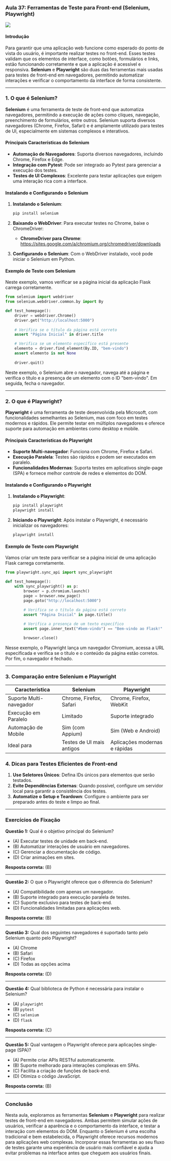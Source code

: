 ### Aula 37: Ferramentas de Teste para Front-end (Selenium, Playwright)
![](./assets/37.jpeg)
#### Introdução

Para garantir que uma aplicação web funcione como esperado do ponto de vista do usuário, é importante realizar testes no front-end. Esses testes validam que os elementos de interface, como botões, formulários e links, estão funcionando corretamente e que a aplicação é acessível e responsiva. **Selenium** e **Playwright** são duas das ferramentas mais usadas para testes de front-end em navegadores, permitindo automatizar interações e verificar o comportamento da interface de forma consistente.

---

### 1. O que é Selenium?

**Selenium** é uma ferramenta de teste de front-end que automatiza navegadores, permitindo a execução de ações como cliques, navegação, preenchimento de formulários, entre outros. Selenium suporta diversos navegadores (Chrome, Firefox, Safari) e é amplamente utilizado para testes de UI, especialmente em sistemas complexos e interativos.

#### Principais Características do Selenium

- **Automação de Navegadores**: Suporta diversos navegadores, incluindo Chrome, Firefox e Edge.
- **Integração com Pytest**: Pode ser integrado ao Pytest para gerenciar a execução dos testes.
- **Testes de UI Complexos**: Excelente para testar aplicações que exigem uma interação rica com a interface.

#### Instalando e Configurando o Selenium

1. **Instalando o Selenium**:
   ```bash
   pip install selenium
   ```
2. **Baixando o WebDriver**:
   Para executar testes no Chrome, baixe o ChromeDriver:
   - **ChromeDriver para Chrome**: https://sites.google.com/a/chromium.org/chromedriver/downloads

3. **Configurando o Selenium**:
   Com o WebDriver instalado, você pode iniciar o Selenium em Python.

#### Exemplo de Teste com Selenium

Neste exemplo, vamos verificar se a página inicial da aplicação Flask carrega corretamente.

```python
from selenium import webdriver
from selenium.webdriver.common.by import By

def test_homepage():
    driver = webdriver.Chrome()
    driver.get("http://localhost:5000")
    
    # Verifica se o título da página está correto
    assert "Página Inicial" in driver.title

    # Verifica se um elemento específico está presente
    elemento = driver.find_element(By.ID, "bem-vindo")
    assert elemento is not None
    
    driver.quit()
```

Neste exemplo, o Selenium abre o navegador, navega até a página e verifica o título e a presença de um elemento com o ID "bem-vindo". Em seguida, fecha o navegador.

---

### 2. O que é Playwright?

**Playwright** é uma ferramenta de teste desenvolvida pela Microsoft, com funcionalidades semelhantes ao Selenium, mas com foco em testes modernos e rápidos. Ele permite testar em múltiplos navegadores e oferece suporte para automação em ambientes como desktop e mobile.

#### Principais Características do Playwright

- **Suporte Multi-navegador**: Funciona com Chrome, Firefox e Safari.
- **Execução Paralela**: Testes são rápidos e podem ser executados em paralelo.
- **Funcionalidades Modernas**: Suporta testes em aplicativos single-page (SPA) e fornece melhor controle de redes e elementos do DOM.

#### Instalando e Configurando o Playwright

1. **Instalando o Playwright**:
   ```bash
   pip install playwright
   playwright install
   ```
2. **Iniciando o Playwright**:
   Após instalar o Playwright, é necessário inicializar os navegadores:

   ```bash
   playwright install
   ```

#### Exemplo de Teste com Playwright

Vamos criar um teste para verificar se a página inicial de uma aplicação Flask carrega corretamente.

```python
from playwright.sync_api import sync_playwright

def test_homepage():
    with sync_playwright() as p:
        browser = p.chromium.launch()
        page = browser.new_page()
        page.goto("http://localhost:5000")
        
        # Verifica se o título da página está correto
        assert "Página Inicial" in page.title()

        # Verifica a presença de um texto específico
        assert page.inner_text("#bem-vindo") == "Bem-vindo ao Flask!"

        browser.close()
```

Nesse exemplo, o Playwright lança um navegador Chromium, acessa a URL especificada e verifica se o título e o conteúdo da página estão corretos. Por fim, o navegador é fechado.

---

### 3. Comparação entre Selenium e Playwright

| Característica            | Selenium                        | Playwright                          |
|---------------------------|---------------------------------|-------------------------------------|
| Suporte Multi-navegador   | Chrome, Firefox, Safari         | Chrome, Firefox, WebKit             |
| Execução em Paralelo      | Limitado                        | Suporte integrado                   |
| Automação de Mobile       | Sim (com Appium)                | Sim (Web e Android)                 |
| Ideal para                | Testes de UI mais antigos       | Aplicações modernas e rápidas       |

### 4. Dicas para Testes Eficientes de Front-end

1. **Use Seletores Únicos**: Defina IDs únicos para elementos que serão testados.
2. **Evite Dependências Externas**: Quando possível, configure um servidor local para garantir a consistência dos testes.
3. **Automatize o Setup e Teardown**: Configure o ambiente para ser preparado antes do teste e limpo ao final.

---

### Exercícios de Fixação

**Questão 1:** Qual é o objetivo principal do Selenium?
- (A) Executar testes de unidade em back-end.
- (B) Automatizar interações de usuário em navegadores.
- (C) Gerenciar a documentação de código.
- (D) Criar animações em sites.

**Resposta correta:** (B)

---

**Questão 2:** O que o Playwright oferece que o diferencia do Selenium?
- (A) Compatibilidade com apenas um navegador.
- (B) Suporte integrado para execução paralela de testes.
- (C) Suporte exclusivo para testes de back-end.
- (D) Funcionalidades limitadas para aplicações web.

**Resposta correta:** (B)

---

**Questão 3:** Qual dos seguintes navegadores é suportado tanto pelo Selenium quanto pelo Playwright?
- (A) Chrome
- (B) Safari
- (C) Firefox
- (D) Todas as opções acima

**Resposta correta:** (D)

---

**Questão 4:** Qual biblioteca de Python é necessária para instalar o Selenium?
- (A) `playwright`
- (B) `pytest`
- (C) `selenium`
- (D) `flask`

**Resposta correta:** (C)

---

**Questão 5:** Qual vantagem o Playwright oferece para aplicações single-page (SPA)?
- (A) Permite criar APIs RESTful automaticamente.
- (B) Suporte melhorado para interações complexas em SPAs.
- (C) Facilita a criação de funções de back-end.
- (D) Otimiza o código JavaScript.

**Resposta correta:** (B)

---

### Conclusão

Nesta aula, exploramos as ferramentas **Selenium** e **Playwright** para realizar testes de front-end em navegadores. Ambas permitem simular ações de usuários, verificar a aparência e o comportamento da interface, e testar a interação com elementos do DOM. Enquanto o Selenium é uma escolha tradicional e bem estabelecida, o Playwright oferece recursos modernos para aplicações web complexas. Incorporar essas ferramentas ao seu fluxo de testes garante uma experiência de usuário mais confiável e ajuda a evitar problemas na interface antes que cheguem aos usuários finais.